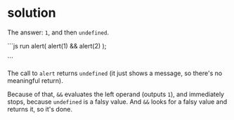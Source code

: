 # solution

The answer: `1`, and then `undefined`.

\`\`\`js run alert\( alert\(1\) && alert\(2\) \);

\`\`\`

The call to `alert` returns `undefined` \(it just shows a message, so there's no meaningful return\).

Because of that, `&&` evaluates the left operand \(outputs `1`\), and immediately stops, because `undefined` is a falsy value. And `&&` looks for a falsy value and returns it, so it's done.

